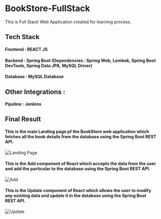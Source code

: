# BookStore-FullStack
This is Full Stack Web Application created for learning process.

## Tech Stack

#### Frontend : REACT JS
#### Backend : Spring Boot (Dependencies : Spring Web, Lombok, Spring Boot DevTools, Spring Data JPA, MySQL Driver)
#### Database : MySQL Database

## Other Integrations :
#### Pipeline : Jenkins

## Final Result

#### This is the main Landing page pf the BookStore web application which fetches all the book details from the database using the Spring Boot REST API.
![Landing Page](https://user-images.githubusercontent.com/61548445/134767848-7b0eb64b-524c-48be-a8df-73601fb79fd7.JPG)

#### This is the Add component of React which accepts the data from the user and add the particular to the database using the Spring Boot REST API.
![Add](https://user-images.githubusercontent.com/61548445/134767875-ac335230-0aee-4413-b679-01602c377142.JPG)

#### This is the Update component of React which allows the user to modify any existing data and update it in the database using the Spring Boot REST API.
![Update](https://user-images.githubusercontent.com/61548445/134767878-9af4afad-90d8-4bbf-9a0f-79b31b9f5ee2.JPG)
